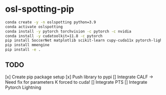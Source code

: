# osl-spotting-pip

```bash
conda create -y -n oslspotting python=3.9
conda activate oslspotting
conda install -y pytorch torchvision -c pytorch -c nvidia
conda install -y cudatoolkit=11.8 -c pytorch
pip install SoccerNet matplotlib scikit-learn cupy-cuda11x pytorch-lightning opencv-python moviepy tqdm tabulate nvidia-dali-cuda110 timm
pip install mmengine
pip install -e .
```

## TODO

[x] Create pip package setup
[x] Push library to pypi
[] Integrate CALF -> Need fix for parameters K forced to cuda!
[] Integrate PTS
[] Integrate Pytorch Lightning

